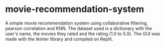 # movie-recommendation-system
A simple movie recommendation system using collaborative filtering, pearson correlation and KNN. The dataset used is a dictionary with the user's name, the movies they rated and the rating (1.0 to 5.0). The GUI was made with the tkinter library and compiled on Replit.
